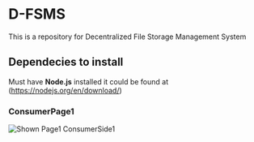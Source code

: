 # D-FSMS
This is a repository for Decentralized File Storage Management System 
## Dependecies to install
Must have **Node.js** installed it could be found at (https://nodejs.org/en/download/)

### ConsumerPage1 
![Shown Page1 ConsumerSide1](/Assets/consumerpage1")

